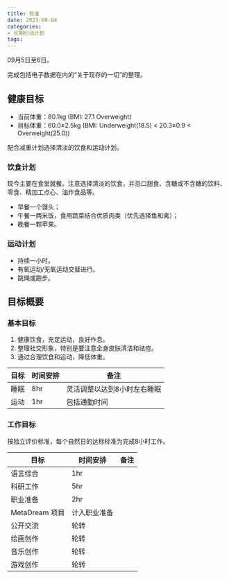 ```yaml
---
title: 校准
date: 2023-09-04
categories:
- 长期行动计划
tags:
---
```


09月5日至6日。

完成包括电子数据在内的“关于现存的一切”的整理。

## 健康目标

- 当前体重：80.1kg (BMI: 27.1 Overweight)
- 目标体重：60.0±2.5kg (BMI: Underweight(18.5) < 20.3±0.9 < Overweight(25.0))

配合减重计划选择清淡的饮食和运动计划。

### 饮食计划

现今主要在食堂就餐。注意选择清淡的饮食，并忌口甜食、含糖或不含糖的饮料、零食、精加工点心、油炸食品等。

- 早餐一个馒头；
- 午餐一两米饭，食用蔬菜结合优质肉类（优先选择鱼和禽）；
- 晚餐一颗苹果。

### 运动计划

- 持续一小时。
- 有氧运动/无氧运动交替进行。
- 跳绳或跑步。

## 目标概要

### 基本目标

1. 健康饮食，充足运动，良好作息。
2. 整理社交形象，特别是要注意全身皮肤清洁和祛痘。
3. 通过合理饮食和运动，降低体重。

| 目标 | 时间安排 | 备注 |
| --- | --- | --- |
| 睡眠 | 8hr | 灵活调整以达到8小时左右睡眠 |
| 运动 | 1hr | 包括通勤时间 |

### 工作目标

按独立评价标准，每个自然日的达标标准为完成8小时工作。

| 目标 | 时间安排 | 备注 |
| --- | --- | --- |
| 语言综合 | 1hr | |
| 科研工作 | 5hr | |
| 职业准备 | 2hr | |
| MetaDream 项目 | 计入职业准备 |
| 公开交流 | 轮转 | |
| 绘画创作 | 轮转 |
| 音乐创作 | 轮转 |
| 游戏创作 | 轮转 |
